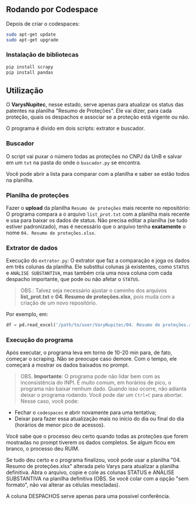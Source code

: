 
## Rodando por Codespace

Depois de criar o codespaces:
```bash
sudo apt-get update
sudo apt-get upgrade
```

### Instalação de bibliotecas

```bash
pip install scrapy
pip install pandas
```

## Utilização

O **VarysNupitec**, nesse estado, serve apenas para atualizar os status das patentes na planilha "Resumo de Proteções". Ele vai dizer, para cada proteção, quais os despachos e associar se a proteção está vigente ou não.

O programa é divido em dois scripts: extrator e buscador.

### Buscador

O script vai puxar o número todas as proteções no CNPJ da UnB e salvar em um `txt` na pasta do onde o `buscador.py` se encontra. 

Você pode abrir a lista para comparar com a planilha e saber se estão todos na planilha.

### Planilha de proteções

Fazer o **upload** da planilha `Resumo de proteções` mais recente no repositório: O programa compara a o arquivo `list_prot.txt` com a planilha mais recente e usa para baixar os dados de status. Não precisa editar a planilha (se tudo estiver padronizado), mas é necessário que o arquivo tenha **exatamente** o nome `04. Resumo de proteções.xlsx`.

### Extrator de dados

Execução do `extrator.py`: O extrator que faz a comparação e joga os dados em três colunas da planilha. Ele substitui colunas já existentes, como `STATUS` e `ANÁLISE SUBSTANTIVA`, mas também cria uma nova coluna com cada despacho importante, que pode ou não afetar o `STATUS`. 

> OBS.: Talvez seja necessário ajustar o caminho dos arquivos **list_prot.txt** e **04. Resumo de proteções.xlsx**, pois muda com a criação de um novo repositório. 

Por exemplo, em: 

```python
df = pd.read_excel('/path/to/user/VaryNupitec/04. Resumo de proteções.xlsx')
```

### Execução do programa

Após executar, o programa leva em torno de 10-20 min para, de fato, começar o scraping. Não se preocupe caso demore. Com o tempo, ele começará a mostrar os dados baixados no prompt. 

> OBS. **Importante**: O programa pode não lidar bem com as inconsistência do INPI. É muito comum, em horários de pico, o programa  não baixar nenhum dado. Quando isso ocorre, não adianta deixar o programa rodando. Você pode dar um `Ctrl+C` para abortar. Nesse caso, você pode:

- Fechar o `codespaces` e abrir novamente para uma tentativa;
- Deixar para fazer essa atualização mais no início do dia ou final do dia (horários de menor pico de acessos).

Você sabe que o processo deu certo quando todas as proteções que forem mostradas no prompt tiverem os dados completos. Se algum ficou em branco, o processo deu RUIM.

Se tudo deu certo e o programa finalizou, você pode usar a planilha "04. Resumo de proteções.xlsx" alterada pelo Varys para atualizar a planilha definitiva. Abra o arquivo, copie e cole as colunas STATUS e ANÁLISE SUBSTANTIVA na planilha definitiva (OBS. Se você colar com a opção "sem formato", não vai alterar as células mescladas).

A coluna DESPACHOS serve apenas para uma possível conferência.
